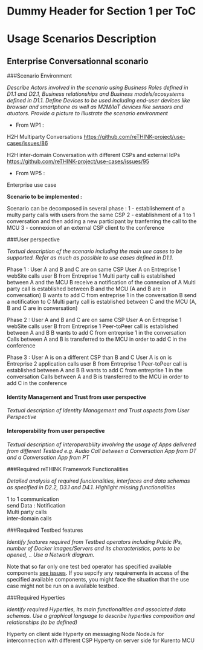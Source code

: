 Dummy Header for Section 1 per ToC
==================================

Usage Scenarios Description
===========================

Enterprise Conversationnal sconario
----------------------------------

###Scenario Environment


*Describe Actors involved in the scenario using Business Roles defined in D1.1 and D2.1, Business relationships and Business models/ecosystems defined in D1.1. Define Devices to be used including end-user devices like browser and smartphone as well as M2M/IoT devices like sensors and atuators. Provide a picture to illustrate the scenario environment*



-	From WP1 :

H2H Multiparty Conversations https://github.com/reTHINK-project/use-cases/issues/86

H2H inter-domain Conversation with different CSPs and external IdPs https://github.com/reTHINK-project/use-cases/issues/95

-	From WP5 :

Enterprise use case

**Scenario to be implemented :**


Scenario can be decomposed in several phase :
1 - establishement of a multy party calls with users from the same CSP
2 - establishment of a 1 to 1 conversation and then adding a new participant by tranferring the call to the MCU
3 - connexion of an external CSP client to the conference




###User perspective


*Textual description of the scenario including the main use cases to be supported. Refer as much as possible to use cases defined in D1.1.*

Phase 1 :
User A and B and C are on same CSP 
User A on Entreprise 1 webSite calls user B from Entreprise 1
Multi party call is established between A and the MCU
B receive a notification of the connexion of A
Multi party call is established between B and the MCU (A and B are in conversation)
B wants to add C from entreprise 1 in the conversation
B send a notification to C
Multi party call is established between C and the MCU (A, B and C are in conversation)

Phase 2 :
User A and B and C are on same CSP 
User A on Entreprise 1 webSite calls user B from Entreprise 1
Peer-toPeer call is established between A and B
B wants to add C from entreprise 1 in the conversation
Calls between A and B is transferred to the MCU in order to add C in the conference

Phase 3 : User A is on a different CSP than B and C
User A is on is Entreprise 2 application calls user B from Entreprise 1
Peer-toPeer call is established between A and B
B wants to add C from entreprise 1 in the conversation
Calls between A and B is transferred to the MCU in order to add C in the conference




#### Identity Management and Trust from user perspective

*Textual description of Identity Management and Trust aspects from User Perspective*

#### Interoperability from user perspective

*Textual description of interoperability involving the usage of Apps delivered from different Testbed e.g. Audio Call between a Conversation App from DT and a Conversation App from PT*


###Required reTHINK Framework Functionalities

*Detailed analysis of required funcionalities, interfaces and data schemas as specified in D2.2, D3.1 and D4.1. Highlight missing functionalities*

1 to 1 communication</br>
send Data : Notification</br>
Multi party calls</br>
inter-domain calls 

###Required Testbed features


*Identify features required from Testbed operators including Public IPs, number of Docker images/Servers and its characteristics, ports to be opened, .. Use a Network diagram.*

Note that so far only one test bed operator has specified available components [see issues](https://github.com/reTHINK-project/testbeds/issues?utf8=✓&q=is%3Aissue+Constraints+of+Test+Bed+Operators+).  If you sepcify any requirements in access of the specified available components, you might face the situation that the use case might not be run on a available testbed.

###Required Hyperties


*identify required Hyperties, its main functionalities and associated data schemas. Use a graphical language to describe hyperties composition and relationships (to be defined)*


Hyperty on client side
Hyperty on messaging Node NodeJs for interconnection with different CSP
Hyperty on server side for Kurento MCU
